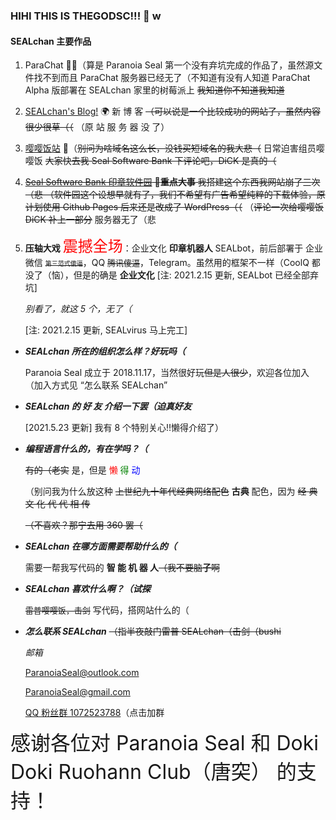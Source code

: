 ### HIHI THIS IS THEGODSC!!! 👋 w

<!-- 这个 算不算 变相扩列啊（-->

#### SEALchan 主要作品

1.  ParaChat 👯‍♂️（算是 Paranoia Seal 第一个没有弃坑完成的作品了，虽然源文件找不到而且 ParaChat 服务器已经无了（不知道有没有人知道 ParaChat Alpha 版部署在 SEALchan 家里的树莓派上 ~~我知道你不知道我知道~~

2.  [SEALchan's Blog!](https://blog.paranoiaseal.website) 🌍 新 博 客 ~~（可以说是一个比较成功的网站了，虽然内容很少很草（（~~ （原 站 服 务 器 没 了）

3.  [嘤嘤饭站](https://SEALchanPS.github.io/YingyingChan) 👧（~~别问为啥域名这么长，没钱买短域名的我大悲（~~ 日常迫害组员嘤嘤饭 ~~大家快去我 Seal Software Bank 下评论吧，DiCK 是真的（~~ 

4.  ~~[Seal Software Bank 印章软件园](https://apps.paranoiaseal.website) 🌈**重点大事** 我搭建这个东西我网站崩了三次（悲 （软件园这个设想早就有了，我们不希望有广告希望纯粹的下载体验，原计划使用 Github Pages 后来还是改成了 WordPress（（~~ （~~评论一次给嘤嘤饭 DiCK 补上一部分~~ 服务器无了（悲

5. **压轴大戏** <font color="red" size=5>震撼全场</font>：企业文化 **印章机器人** SEALbot，前后部署于 企业微信 ~~<font size=1>第三范式傻逼</font>~~，QQ ~~<font size=2>腾讯傻逼</font>~~，Telegram。虽然用的框架不一样（CoolQ 都没了（恼），但是的确是 **企业文化** [注: 2021.2.15 更新, SEALbot 已经全部弃坑]

    *别看了，就这 5 个，无了（*
    
    [注: 2021.2.15 更新, SEALvirus 马上完工]



-   ***SEALchan 所在的组织怎么样？好玩吗（***

    Paranoia Seal 成立于 2018.11.17，当然很好玩~~但是人很少~~，欢迎各位加入（加入方式见 “怎么联系 SEALchan”


    

-   ***SEALchan 的 好 友 介绍一下罢（迫真好友***

    [2021.5.23 更新] 我有 8 个特别关心!!懒得介绍了）

    

-   ***编程语言什么的，有在学吗？（***

    ~~有的（老实~~ 是，但是 <font color="red">懒</font> <font color="green">得</font> <font color="blue">动</font>

    （别问我为什么放这种   ~~上世纪九十年代经典网络配色~~   **古典** 配色，因为 ~~经 典 文 化 代 代 相 传~~

    ~~（不喜欢？那宁去用 360 罢（~~

    

-   ***SEALchan 在哪方面需要帮助什么的（***

    需要一帮我写代码的 **智  能  机  器  人**~~（我不要脑**子**啊~~



-   ***SEALchan 喜欢什么啊？（试探***

    ~~<font size=2>雷普嘤嘤饭，击剑</font>~~ 写代码，搭网站什么的（

    

-   ***怎么联系 SEALchan*** ~~（指半夜敲门雷普 SEALchan（击剑（bushi~~

    *邮箱*

    [ParanoiaSeal@outlook.com](mailto:ParanoiaSeal@outlook.com)

    [ParanoiaSeal@gmail.com](mailto:ParanoiaSeal@gmail.com)

    [QQ 粉丝群 1072523788](https://jq.qq.com/?_wv=1027&k=spC03s4d)（点击加群



<font size=6> 感谢各位对 Paranoia Seal 和 Doki Doki Ruohann Club（唐突） 的支持！</font>

<!-- 然后就是板板 YYDS-->
